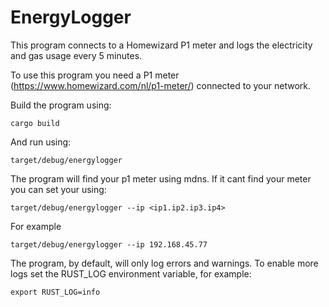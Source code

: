# EnergyLogger

This program connects to a Homewizard P1 meter and logs the electricity and gas usage every 5 minutes.

To use this program you need a P1 meter (https://www.homewizard.com/nl/p1-meter/) connected to your network.

Build the program using:

```
cargo build
```

And run using:

```
target/debug/energylogger
```

The program will find your p1 meter using mdns. If it cant find your meter you can set your using:

```
target/debug/energylogger --ip <ip1.ip2.ip3.ip4>
```

For example

```
target/debug/energylogger --ip 192.168.45.77
```


The program, by default, will only log errors and warnings.
To enable more logs set the RUST_LOG environment variable, for example:
```
export RUST_LOG=info
```
